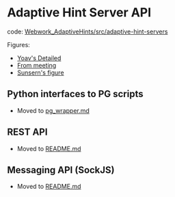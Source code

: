 Adaptive Hint Server API
========================

code: [Webwork_AdaptiveHints/src/adaptive-hint-servers](adaptive-hint-servers)


Figures:
* [Yoav's Detailed](https://www.lucidchart.com/documents/edit/4ed8-1c14-521f9e44-a155-55720a00def9)
* [From meeting](https://docs.google.com/a/eng.ucsd.edu/drawings/d/1HiSdIF7rpkZbfcE_XsuMBfa0AkQFA43FERyPJBVB1Zo/edit)
* [Sunsern's figure](https://docs.google.com/drawings/d/19nmZt2Dzaz0_3F8tUUwOE_SmPAN_-e9J-Xx3GqYPA24/edit?usp=sharing)


Python interfaces to PG scripts 
--------------------------------
- Moved to [pg_wrapper.md](adaptive-hint-servers/rest_server/pg_wrapper.md)


REST API
---------
- Moved to [README.md](adaptive-hint-servers/rest_server/README.md)


Messaging API (SockJS) 
----------------------
- Moved to [README.md](adaptive-hint-servers/sockjs_server/README.md)

  

